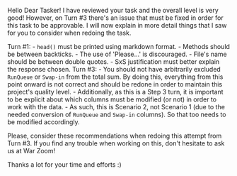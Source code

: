 Hello Dear Tasker!
I have reviewed your task and the overall level is very good! However, on Turn #3 there's an issue that must be fixed in order for this task to be approvable.
I will now explain in more detail things that I saw for you to consider when redoing the task.

Turn #1:
    - `head()` must be printed using markdown format.
    - Methods should be between backticks.
    - The use of 'Please...' is discouraged.
    - File's name should be between double quotes.
    - SxS justification must better explain the response chosen.
Turn #3:
    - You should not have arbitrarily excluded `RunQueue` or `Swap-in` from the total sum. By doing this, everything from this point onward is not correct and should be redone in order to maintain this project's quality level.
    - Additionally, as this is a Step 3 turn, it is important to be explicit about which columns must be modified (or not) in order to work with the data.
    - As such, this is Scenario 2, not Scenario 1 (due to the needed conversion of `RunQueue` and `Swap-in` columns). So that too needs to be modified accordingly.

Please, consider these recommendations when redoing this attempt from Turn #3.
If you find any trouble when working on this, don't hesitate to ask us at War Zoom!

Thanks a lot for your time and efforts :)